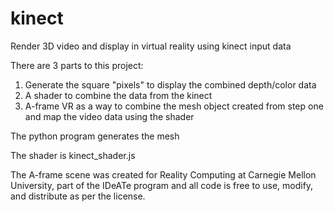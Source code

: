 # kinect
Render 3D video and display in virtual reality using kinect input data

There are 3 parts to this project:
1. Generate the square "pixels" to display the combined depth/color data
2. A shader to combine the data from the kinect
3. A-frame VR as a way to combine the mesh object created from step one and map the video data using the shader

The python program generates the mesh 

The shader is kinect_shader.js 

The A-frame scene was created for Reality Computing at Carnegie Mellon University, part of the IDeATe program and all code is free to use, modify, and distribute as per the license. 
